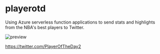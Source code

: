 # playerotd
Using Azure serverless function applications to send stats and highlights from the NBA's best players to Twitter.

![preview](https://i.imgur.com/5eGcjcF.png)

https://twitter.com/PlayerOfTheDay2
